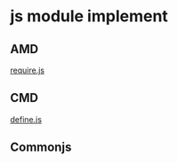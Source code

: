 # js module implement

## AMD

[require.js](./amd-impl/require.js)

## CMD

[define.js](./cmd-impl/define.js)

## Commonjs
